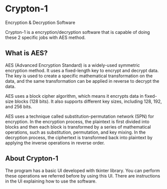 # Crypton-1
Encryption &amp; Decryption Software

Crypton-1 is a encryption/decryption software that is capable of doing these 2 specific jobs with AES method.

What is AES?
-------------
AES (Advanced Encryption Standard) is a widely-used symmetric encryption method. It uses a fixed-length key to encrypt and decrypt data. The key is used to create a specific mathematical transformation on the data, and the same transformation can be applied in reverse to decrypt the data.

AES uses a block cipher algorithm, which means it encrypts data in fixed-size blocks (128 bits). It also supports different key sizes, including 128, 192, and 256 bits.

AES uses a technique called substitution-permutation network (SPN) for encryption. In the encryption process, the plaintext is first divided into blocks and then each block is transformed by a series of mathematical operations, such as substitution, permutation, and key mixing. In the decryption process, the ciphertext is transformed back into plaintext by applying the inverse operations in reverse order.

About Crypton-1
-----------------
The program has a basic UI developed with tkinter library. You can perform these operations we referred before by using this UI.
There are instructions in the UI explaining how to use the software.

